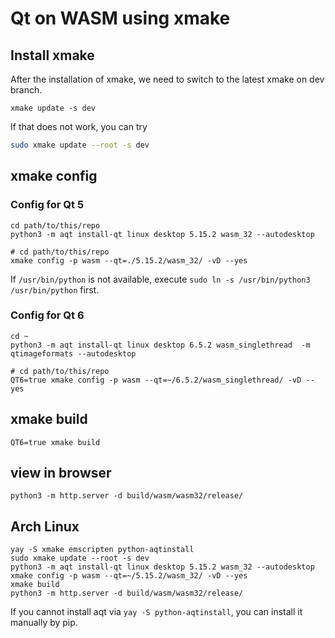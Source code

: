 # Qt on WASM using xmake

## Install xmake
After the installation of xmake, we need to switch to the latest xmake on dev branch.
```
xmake update -s dev
```

If that does not work, you can try 

```bash
sudo xmake update --root -s dev
```

## xmake config
### Config for Qt 5
```
cd path/to/this/repo
python3 -m aqt install-qt linux desktop 5.15.2 wasm_32 --autodesktop

# cd path/to/this/repo
xmake config -p wasm --qt=./5.15.2/wasm_32/ -vD --yes
```

If `/usr/bin/python` is not available, execute `sudo ln -s /usr/bin/python3 /usr/bin/python` first.

### Config for Qt 6
```
cd ~
python3 -m aqt install-qt linux desktop 6.5.2 wasm_singlethread  -m qtimageformats --autodesktop

# cd path/to/this/repo
QT6=true xmake config -p wasm --qt=~/6.5.2/wasm_singlethread/ -vD --yes
```

## xmake build
```
QT6=true xmake build
```
## view in browser
```
python3 -m http.server -d build/wasm/wasm32/release/
```

## Arch Linux
```
yay -S xmake emscripten python-aqtinstall
sudo xmake update --root -s dev 
python3 -m aqt install-qt linux desktop 5.15.2 wasm_32 --autodesktop
xmake config -p wasm --qt=~/5.15.2/wasm_32/ -vD --yes
xmake build
python3 -m http.server -d build/wasm/wasm32/release/
```
If you cannot install aqt via `yay -S python-aqtinstall`, you can install it manually by pip.
